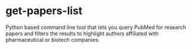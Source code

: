 # get-papers-list
Python based command line tool that lets you query PubMed for research papers and filters the results to highlight authors affiliated with pharmaceutical or biotech companies.
